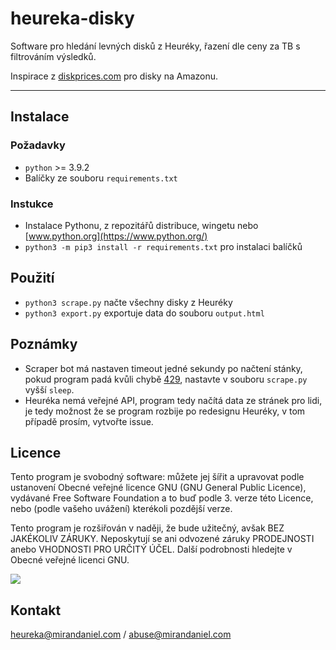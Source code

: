 # heureka-disky

Software pro hledání levných disků z Heuréky, řazení dle ceny za TB s filtrováním výsledků.

Inspirace z [diskprices.com](https://diskprices.com/) pro disky na Amazonu.

---

## Instalace

### Požadavky

- `python` >= 3.9.2 
- Balíčky ze souboru `requirements.txt`

### Instukce

- Instalace Pythonu, z repozitářů distribuce, wingetu nebo [www.python.org](https://www.python.org/)
- `python3 -m pip3 install -r requirements.txt` pro instalaci balíčků

## Použití

- `python3 scrape.py` načte všechny disky z Heuréky
- `python3 export.py` exportuje data do souboru `output.html`

## Poznámky

- Scraper bot má nastaven timeout jedné sekundy po načtení stánky, pokud program padá kvůli chybě [429](https://http.cat/429), nastavte v souboru `scrape.py` vyšší `sleep`.
- Heuréka nemá veřejné API, program tedy načítá data ze stránek pro lidi, je tedy možnost že se program rozbije po redesignu Heuréky, v tom případě prosím, vytvořte issue.

## Licence

Tento program je svobodný software: můžete jej šířit a upravovat podle ustanovení Obecné veřejné licence GNU (GNU General Public Licence), vydávané Free Software Foundation a to buď podle 3. verze této Licence, nebo (podle vašeho uvážení) kterékoli pozdější verze. 

Tento program je rozšiřován v naději, že bude užitečný, avšak BEZ JAKÉKOLIV ZÁRUKY. Neposkytují se ani odvozené záruky PRODEJNOSTI anebo VHODNOSTI PRO URČITÝ ÚČEL. Další podrobnosti hledejte v Obecné veřejné licenci GNU. 

![](https://www.gnu.org/graphics/gplv3-with-text-136x68.png)

## Kontakt

heureka@mirandaniel.com / abuse@mirandaniel.com
